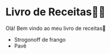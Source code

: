 # Livro de Receitas:man_cook:

Olá! Bem vindo ao meu livro de receitas:wave:

- Strogonoff de frango
- Pavê

